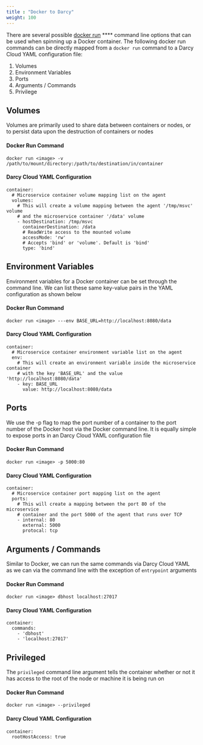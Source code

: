 ```yaml
---
title : "Docker to Darcy"
weight: 100
---
```


There are several possible [docker run](https://docs.docker.com/engine/reference/commandline/run/) **** command line options that can be used when spinning up a Docker container. The following docker run commands can be directly mapped from a `docker run` command to a Darcy Cloud YAML configuration file:

1. Volumes
2. Environment Variables
3. Ports
4. Arguments / Commands
5. Privilege

## Volumes

Volumes are primarily used to share data between containers or nodes, or to persist data upon the destruction of containers or nodes

#### **Docker Run Command**

```
docker run <image> -v /path/to/mount/directory:/path/to/destination/in/container
```

#### **Darcy Cloud YAML Configuration**

```
container:
  # Microservice container volume mapping list on the agent
  volumes:
    # This will create a volume mapping between the agent '/tmp/msvc' volume
    # and the microservice container '/data' volume
    - hostDestination: /tmp/msvc
      containerDestination: /data
      # ReadWrite access to the mounted volume
      accessMode: 'rw'
      # Accepts 'bind' or 'volume'. Default is 'bind'
      type: 'bind'
```

## Environment Variables

Environment variables for a Docker container can be set through the command line. We can list these same key-value pairs in the YAML configuration as shown below

#### **Docker Run Command**

```
docker run <image> ---env BASE_URL=http://localhost:8080/data
```

#### **Darcy Cloud YAML Configuration**

```
container:
  # Microservice container environment variable list on the agent
  env:
    # This will create an environment variable inside the microservice container
    # with the key 'BASE_URL' and the value 'http://localhost:8080/data'
    - key: BASE_URL
      value: http://localhost:8080/data
```

## Ports

We use the -p flag to map the port number of a container to the port number of the Docker host via the Docker command line. It is equally simple to expose ports in an Darcy Cloud YAML configuration file

#### **Docker Run Command**

```
docker run <image> -p 5000:80
```

#### **Darcy Cloud YAML Configuration**

```
container:
  # Microservice container port mapping list on the agent
  ports:
    # This will create a mapping between the port 80 of the microservice
    # container and the port 5000 of the agent that runs over TCP
    - internal: 80
      external: 5000
      protocal: tcp
```

## Arguments / Commands

Similar to Docker, we can run the same commands via Darcy Cloud YAML as we can via the command line with the exception of `entrypoint` arguments

#### **Docker Run Command**

```
docker run <image> dbhost localhost:27017
```

#### **Darcy Cloud YAML Configuration**

```
container:
  commands:
    - 'dbhost'
    - 'localhost:27017'
```

## Privileged

The `privileged` command line argument tells the container whether or not it has access to the root of the node or machine it is being run on

#### **Docker Run Command**

```
docker run <image> --privileged
```

#### **Darcy Cloud YAML Configuration**

```
container:
  rootHostAccess: true
```
